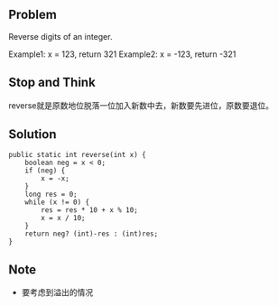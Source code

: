 ## Problem 

Reverse digits of an integer.

Example1: x = 123, return 321
Example2: x = -123, return -321


## Stop and Think

reverse就是原数地位脱落一位加入新数中去，新数要先进位，原数要退位。

## Solution

    public static int reverse(int x) {
		boolean neg = x < 0;
		if (neg) {
			x = -x;
		}
		long res = 0;
		while (x != 0) {
			res = res * 10 + x % 10;
			x = x / 10;
		}
		return neg? (int)-res : (int)res;				        
    }

## Note

- 要考虑到溢出的情况